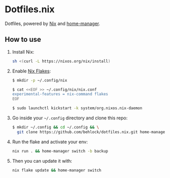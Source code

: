 # Dotfiles.nix

Dotfiles, powered by [Nix](https://nixos.org/nix/) and [home-manager](https://github.com/rycee/home-manager).

## How to use

1. Install Nix:

   ```bash
   sh <(curl -L https://nixos.org/nix/install)
   ```

1. Enable [Nix Flakes](https://www.tweag.io/blog/2020-05-25-flakes):

   ```bash
   $ mkdir -p ~/.config/nix

   $ cat <<EOF >> ~/.config/nix/nix.conf
   experimental-features = nix-command flakes
   EOF

   $ sudo launchctl kickstart -k system/org.nixos.nix-daemon
   ```

1. Go inside your `~/.config` directory and clone this repo:

   ```bash
   $ mkdir ~/.config && cd ~/.config && \
     git clone https://github.com/behlock/dotfiles.nix.git home-manager && cd home-manager
   ```

1. Run the flake and activate your env:

   ```bash
   nix run . && home-manager switch -b backup
   ```

1. Then you can update it with:

   ```bash
   nix flake update && home-manager switch
   ```
